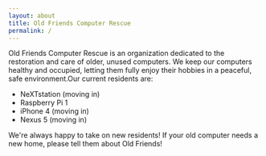 ```yaml
---
layout: about
title: Old Friends Computer Rescue
permalink: /
---
```


Old Friends Computer Rescue is an organization dedicated to the restoration and care of older, unused computers. We keep our computers healthy and occupied, letting them fully enjoy their hobbies in a peaceful, safe environment.​Our current residents are:

* NeXTstation (moving in)
* Raspberry Pi 1
* iPhone 4 (moving in)
* Nexus 5 (moving in)

We're always happy to take on new residents! If your old computer needs a new home, please tell them about Old Friends!
